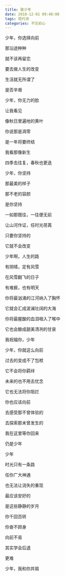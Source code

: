 ```yaml
---
title: 致少年
date: 2018-12-01 09:48:08
tags: 现代诗
categories: 不忘初心
---
```

少年，你选择向前

那沿途种种

就不该再留恋

要去做人生的改变

生活就无所谓了

是否辛艰

少年，你无力的脸

让我看见

像秋日里遍地的黄叶

你说那是凋零

是一年将要终结

我看那像新生

四季去往复，春秋也更迭

少年，你坚持

那最美的样子

那不老的容颜

是你坚持

一如那既往，一往便无前

让山河作证，任时光荏苒

只要你坚持的

它就不会改变

少年啊，人生的路

有阴晴，定有风雪

在风雪翻飞的日子

有难捱，也有明天

你将最汹涌的江河纳入了胸怀

它就会汇成波澜壮阔的大海

你将最腥酸的血泪咽入了喉中

它也会酿成甜美清冽的甘泉

我祝福你，少年

少年，你就这么向前

过去的变成不了包袱

它不会将你羁绊

未来的也不用去忧念

它也无法将你阻拦

你也应该向前

去感受那不曾体验的

去探索那未曾发生的

我在这里等你回来

仍是少年

少年

时光只有一条路

任你广大神通

也无法让消失的重现

最应该安好的

是这些静静的岁月

你千回百转

你奋不顾身

向前不易

其实学会后退

更难

少年，我和你并肩